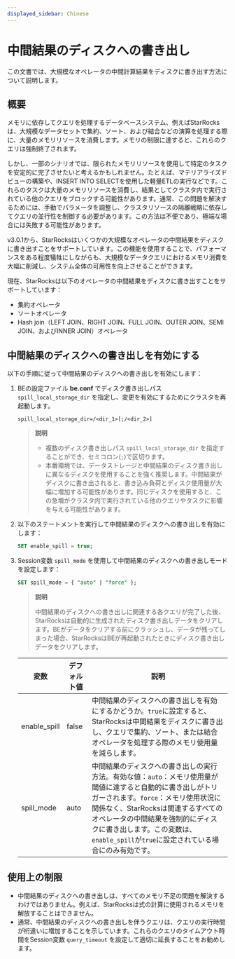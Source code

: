 ```yaml
---
displayed_sidebar: Chinese
---
```


# 中間結果のディスクへの書き出し

この文書では、大規模なオペレータの中間計算結果をディスクに書き出す方法について説明します。

## 概要

メモリに依存してクエリを処理するデータベースシステム、例えばStarRocksは、大規模なデータセットで集約、ソート、および結合などの演算を処理する際に、大量のメモリリソースを消費します。メモリの制限に達すると、これらのクエリは強制終了されます。

しかし、一部のシナリオでは、限られたメモリリソースを使用して特定のタスクを安定的に完了させたいと考えるかもしれません。たとえば、マテリアライズドビューの構築や、INSERT INTO SELECTを使用した軽量ETLの実行などです。これらのタスクは大量のメモリリソースを消費し、結果としてクラスタ内で実行されている他のクエリをブロックする可能性があります。通常、この問題を解決するためには、手動でパラメータを調整し、クラスタリソースの隔離戦略に依存してクエリの並行性を制御する必要があります。この方法は不便であり、極端な場合には失敗する可能性があります。

v3.0.1から、StarRocksはいくつかの大規模なオペレータの中間結果をディスクに書き出すことをサポートしています。この機能を使用することで、パフォーマンスをある程度犠牲にしながらも、大規模なデータクエリにおけるメモリ消費を大幅に削減し、システム全体の可用性を向上させることができます。

現在、StarRocksは以下のオペレータの中間結果をディスクに書き出すことをサポートしています：

- 集約オペレータ
- ソートオペレータ
- Hash join（LEFT JOIN、RIGHT JOIN、FULL JOIN、OUTER JOIN、SEMI JOIN、およびINNER JOIN）オペレータ

## 中間結果のディスクへの書き出しを有効にする

以下の手順に従って中間結果のディスクへの書き出しを有効にします：

1. BEの設定ファイル **be.conf** でディスク書き出しパス `spill_local_storage_dir` を指定し、変更を有効にするためにクラスタを再起動します。

   ```Properties
   spill_local_storage_dir=/<dir_1>[;/<dir_2>]
   ```

   > **説明**
   >
   > - 複数のディスク書き出しパス `spill_local_storage_dir` を指定することができ、セミコロン(`;`)で区切ります。
   > - 本番環境では、データストレージと中間結果のディスク書き出しに異なるディスクを使用することを強く推奨します。中間結果がディスクに書き出されると、書き込み負荷とディスク使用量が大幅に増加する可能性があります。同じディスクを使用すると、この急増がクラスタ内で実行されている他のクエリやタスクに影響を与える可能性があります。

2. 以下のステートメントを実行して中間結果のディスクへの書き出しを有効にします：

   ```SQL
   SET enable_spill = true;
   ```

3. Session変数 `spill_mode` を使用して中間結果のディスクへの書き出しモードを設定します：

   ```SQL
   SET spill_mode = { "auto" | "force" };
   ```

   > **説明**
   >
   > 中間結果のディスクへの書き出しに関連する各クエリが完了した後、StarRocksは自動的に生成されたディスク書き出しデータをクリアします。BEがデータをクリアする前にクラッシュし、データが残ってしまった場合、StarRocksはBEが再起動されたときにディスク書き出しデータをクリアします。

   | **変数**     | **デフォルト値** | **説明**                                                     |
   | ------------ | ---------- | ------------------------------------------------------------ |
   | enable_spill | false      | 中間結果のディスクへの書き出しを有効にするかどうか。`true`に設定すると、StarRocksは中間結果をディスクに書き出し、クエリで集約、ソート、または結合オペレータを処理する際のメモリ使用量を減らします。|
   | spill_mode   | auto       | 中間結果のディスクへの書き出しの実行方法。有効な値：`auto`：メモリ使用量が閾値に達すると自動的に書き出しがトリガーされます。`force`：メモリ使用状況に関係なく、StarRocksは関連するすべてのオペレータの中間結果を強制的にディスクに書き出します。この変数は、`enable_spill`が`true`に設定されている場合にのみ有効です。|

## 使用上の制限

- 中間結果のディスクへの書き出しは、すべてのメモリ不足の問題を解決するわけではありません。例えば、StarRocksは式の計算に使用されるメモリを解放することはできません。
- 通常、中間結果のディスクへの書き出しを伴うクエリは、クエリの実行時間が桁違いに増加することを示しています。これらのクエリのタイムアウト時間をSession変数 `query_timeout` を設定して適切に延長することをお勧めします。
